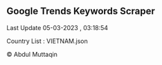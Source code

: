 

## Google Trends Keywords Scraper 
 
Last Update 05-03-2023 , 03:18:54

Country List :
VIETNAM.json



© Abdul Muttaqin 

